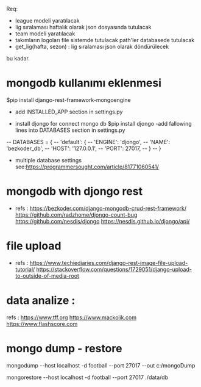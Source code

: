 Req:

- league modeli yaratılacak
- lig sıralaması haftalık olarak json dosyasında tutulacak
- team modeli yaratılacak
- takımların logoları file sistemde tutulacak path'ler databasede tutulacak
- get_lig(hafta, sezon) : lig sıralaması json olarak döndürülecek

bu kadar.

# mongodb kullanımı eklenmesi

\$pip install django-rest-framework-mongoengine

- add INSTALLED_APP section in settings.py

- install djongo for connect mongo db
  \$pip install djongo
  -add fallowing lines into DATABASES section in settings.py

-- DATABASES = {
-- 'default': {
-- 'ENGINE': 'djongo',
-- 'NAME': 'bezkoder_db',
-- 'HOST': '127.0.0.1',
-- 'PORT': 27017,
-- }
-- }

- multiple database settings see:https://programmersought.com/article/81771060541/

# mongodb with djongo rest

- refs : https://bezkoder.com/django-mongodb-crud-rest-framework/
  https://github.com/radzhome/djongo-count-bug
  https://github.com/nesdis/djongo
  https://nesdis.github.io/djongo/api/

# file upload

- refs : https://www.techiediaries.com/django-rest-image-file-upload-tutorial/
  https://stackoverflow.com/questions/1729051/django-upload-to-outside-of-media-root

# data analize :

refs :
https://www.tff.org
https://www.mackolik.com
https://www.flashscore.com

# mongo dump - restore

mongodump --host localhost -d football --port 27017 --out c:/mongoDump

mongorestore --host localhost -d football --port 27017 ./data/db
